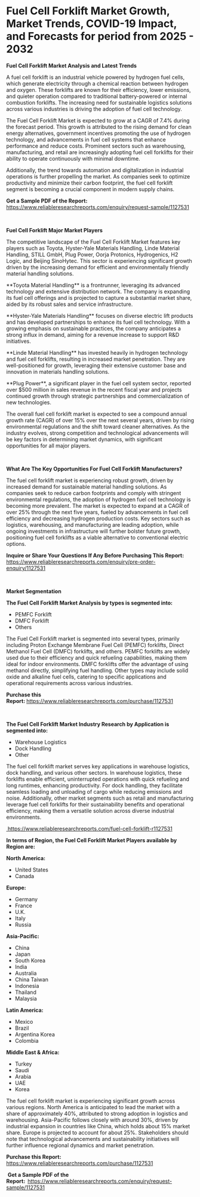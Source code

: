 <p><h1>Fuel Cell Forklift Market Growth, Market Trends, COVID-19 Impact, and Forecasts for period from 2025 - 2032</h1></p><p><strong>Fuel Cell Forklift Market Analysis and Latest Trends</strong></p>
<p><p>A fuel cell forklift is an industrial vehicle powered by hydrogen fuel cells, which generate electricity through a chemical reaction between hydrogen and oxygen. These forklifts are known for their efficiency, lower emissions, and quieter operation compared to traditional battery-powered or internal combustion forklifts. The increasing need for sustainable logistics solutions across various industries is driving the adoption of fuel cell technology.</p><p>The Fuel Cell Forklift Market is expected to grow at a CAGR of 7.4% during the forecast period. This growth is attributed to the rising demand for clean energy alternatives, government incentives promoting the use of hydrogen technology, and advancements in fuel cell systems that enhance performance and reduce costs. Prominent sectors such as warehousing, manufacturing, and retail are increasingly adopting fuel cell forklifts for their ability to operate continuously with minimal downtime. </p><p>Additionally, the trend towards automation and digitalization in industrial operations is further propelling the market. As companies seek to optimize productivity and minimize their carbon footprint, the fuel cell forklift segment is becoming a crucial component in modern supply chains.</p></p>
<p><strong>Get a Sample PDF of the Report:&nbsp;</strong> <a href="https://www.reliableresearchreports.com/enquiry/request-sample/1127531?utm_campaign=3441&utm_medium=2&utm_source=Github&utm_content=ia&utm_term=17042025&utm_id=fuel-cell-forklift">https://www.reliableresearchreports.com/enquiry/request-sample/1127531</a></p>
<p>&nbsp;</p>
<p><strong>Fuel Cell Forklift Major Market Players</strong></p>
<p><p>The competitive landscape of the Fuel Cell Forklift Market features key players such as Toyota, Hyster-Yale Materials Handling, Linde Material Handling, STILL GmbH, Plug Power, Oorja Protonics, Hydrogenics, H2 Logic, and Beijing SinoHytec. This sector is experiencing significant growth driven by the increasing demand for efficient and environmentally friendly material handling solutions. </p><p>**Toyota Material Handling** is a frontrunner, leveraging its advanced technology and extensive distribution network. The company is expanding its fuel cell offerings and is projected to capture a substantial market share, aided by its robust sales and service infrastructure.</p><p>**Hyster-Yale Materials Handling** focuses on diverse electric lift products and has developed partnerships to enhance its fuel cell technology. With a growing emphasis on sustainable practices, the company anticipates a strong influx in demand, aiming for a revenue increase to support R&D initiatives.</p><p>**Linde Material Handling** has invested heavily in hydrogen technology and fuel cell forklifts, resulting in increased market penetration. They are well-positioned for growth, leveraging their extensive customer base and innovation in materials handling solutions.</p><p>**Plug Power**, a significant player in the fuel cell system sector, reported over $500 million in sales revenue in the recent fiscal year and projects continued growth through strategic partnerships and commercialization of new technologies.</p><p>The overall fuel cell forklift market is expected to see a compound annual growth rate (CAGR) of over 15% over the next several years, driven by rising environmental regulations and the shift toward cleaner alternatives. As the industry evolves, strong competition and technological advancements will be key factors in determining market dynamics, with significant opportunities for all major players.</p></p>
<p>&nbsp;</p>
<p><strong>What Are The Key Opportunities For Fuel Cell Forklift Manufacturers?</strong></p>
<p><p>The fuel cell forklift market is experiencing robust growth, driven by increased demand for sustainable material handling solutions. As companies seek to reduce carbon footprints and comply with stringent environmental regulations, the adoption of hydrogen fuel cell technology is becoming more prevalent. The market is expected to expand at a CAGR of over 25% through the next five years, fueled by advancements in fuel cell efficiency and decreasing hydrogen production costs. Key sectors such as logistics, warehousing, and manufacturing are leading adoption, while ongoing investments in infrastructure will further bolster future growth, positioning fuel cell forklifts as a viable alternative to conventional electric options.</p></p>
<p><strong>Inquire or Share Your Questions If Any Before Purchasing This Report:</strong> <a href="https://www.reliableresearchreports.com/enquiry/pre-order-enquiry/1127531?utm_campaign=3441&utm_medium=2&utm_source=Github&utm_content=ia&utm_term=17042025&utm_id=fuel-cell-forklift">https://www.reliableresearchreports.com/enquiry/pre-order-enquiry/1127531</a></p>
<p>&nbsp;</p>
<p><strong>Market Segmentation</strong></p>
<p><strong>The Fuel Cell Forklift Market Analysis by types is segmented into:</strong></p>
<p><ul><li>PEMFC Forklift</li><li>DMFC Forklift</li><li>Others</li></ul></p>
<p><p>The Fuel Cell Forklift market is segmented into several types, primarily including Proton Exchange Membrane Fuel Cell (PEMFC) forklifts, Direct Methanol Fuel Cell (DMFC) forklifts, and others. PEMFC forklifts are widely used due to their efficiency and quick refueling capabilities, making them ideal for indoor environments. DMFC forklifts offer the advantage of using methanol directly, simplifying fuel handling. Other types may include solid oxide and alkaline fuel cells, catering to specific applications and operational requirements across various industries.</p></p>
<p><strong>Purchase this Report:&nbsp;</strong><a href="https://www.reliableresearchreports.com/purchase/1127531?utm_campaign=3441&utm_medium=2&utm_source=Github&utm_content=ia&utm_term=17042025&utm_id=fuel-cell-forklift">https://www.reliableresearchreports.com/purchase/1127531</a></p>
<p>&nbsp;</p>
<p><strong>The Fuel Cell Forklift Market Industry Research by Application is segmented into:</strong></p>
<p><ul><li>Warehouse Logistics</li><li>Dock Handling</li><li>Other</li></ul></p>
<p><p>The fuel cell forklift market serves key applications in warehouse logistics, dock handling, and various other sectors. In warehouse logistics, these forklifts enable efficient, uninterrupted operations with quick refueling and long runtimes, enhancing productivity. For dock handling, they facilitate seamless loading and unloading of cargo while reducing emissions and noise. Additionally, other market segments such as retail and manufacturing leverage fuel cell forklifts for their sustainability benefits and operational efficiency, making them a versatile solution across diverse industrial environments.</p></p>
<p><a href="https://www.reliableresearchreports.com/fuel-cell-forklift-r1127531?utm_campaign=3441&utm_medium=2&utm_source=Github&utm_content=ia&utm_term=17042025&utm_id=fuel-cell-forklift">&nbsp;https://www.reliableresearchreports.com/fuel-cell-forklift-r1127531</a></p>
<p><strong>In terms of Region, the Fuel Cell Forklift Market Players available by Region are:</strong></p>
<p>
    <p> <strong> North America: </strong>
        <ul>
            <li>United States</li>
            <li>Canada</li>
        </ul>
        </p> 
    <p> <strong> Europe: </strong>
        <ul>
            <li>Germany</li>
            <li>France</li>
            <li>U.K.</li>
            <li>Italy</li>
            <li>Russia</li>
        </ul>
        </p> 
    <p> <strong> Asia-Pacific: </strong>
        <ul>
            <li>China</li>
            <li>Japan</li>
            <li>South Korea</li>
            <li>India</li>
            <li>Australia</li>
            <li>China Taiwan</li>
            <li>Indonesia</li>
            <li>Thailand</li>
            <li>Malaysia</li>
        </ul>
        </p> 
    <p> <strong> Latin America: </strong>
        <ul>
            <li>Mexico</li>
            <li>Brazil</li>
            <li>Argentina Korea</li>
            <li>Colombia</li>
        </ul>
        </p> 
    <p> <strong> Middle East & Africa: </strong>
        <ul>
            <li>Turkey</li>
            <li>Saudi</li>
            <li>Arabia</li>
            <li>UAE</li>
            <li>Korea</li>
        </ul>
    </p>
    </p>
<p><p>The fuel cell forklift market is experiencing significant growth across various regions. North America is anticipated to lead the market with a share of approximately 40%, attributed to strong adoption in logistics and warehousing. Asia-Pacific follows closely with around 30%, driven by industrial expansion in countries like China, which holds about 15% market share. Europe is projected to account for about 25%. Stakeholders should note that technological advancements and sustainability initiatives will further influence regional dynamics and market penetration.</p></p>
<p><strong>Purchase this Report: </strong><a href="https://www.reliableresearchreports.com/purchase/1127531?utm_campaign=3441&utm_medium=2&utm_source=Github&utm_content=ia&utm_term=17042025&utm_id=fuel-cell-forklift">https://www.reliableresearchreports.com/purchase/1127531</a></p>
<p>&nbsp;<strong>Get a Sample PDF of the Report:&nbsp;&nbsp;</strong><a href="https://www.reliableresearchreports.com/enquiry/request-sample/1127531?utm_campaign=3441&utm_medium=2&utm_source=Github&utm_content=ia&utm_term=17042025&utm_id=fuel-cell-forklift">https://www.reliableresearchreports.com/enquiry/request-sample/1127531</a></p>
<p><strong></strong></p>
<p><p></p><p></p><p></p></p>